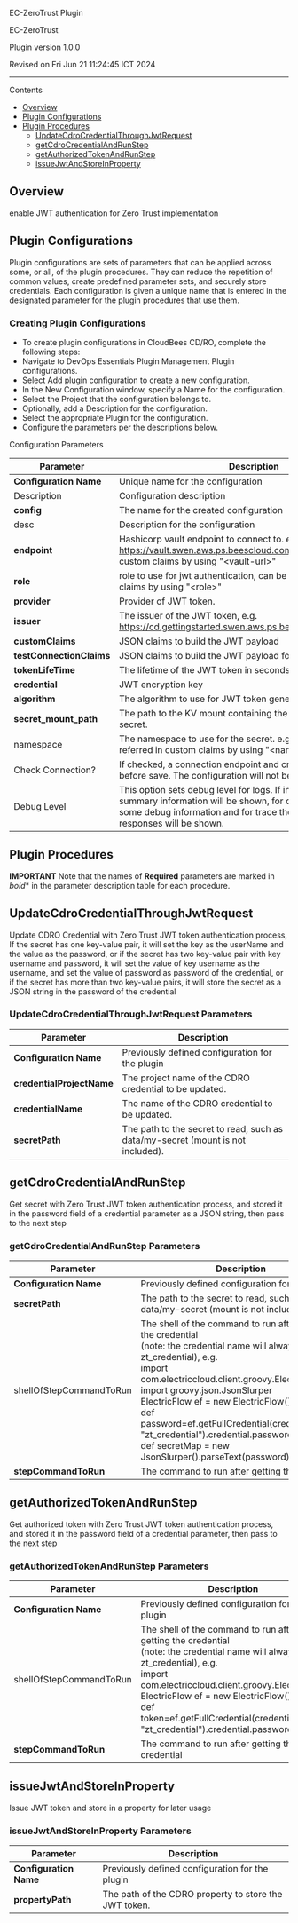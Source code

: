 EC-ZeroTrust Plugin

EC-ZeroTrust



Plugin version 1.0.0

Revised on Fri Jun 21 11:24:45 ICT 2024


* * *


Contents



*   [Overview](#overview)
*   [Plugin Configurations](#plugin-configurations)
*   [Plugin Procedures](#plugin-procedures)
    *   [UpdateCdroCredentialThroughJwtRequest](#updatecdrocredentialthroughjwtrequest)
    *   [getCdroCredentialAndRunStep](#getcdrocredentialandrunstep)
    *   [getAuthorizedTokenAndRunStep](#getauthorizedtokenandrunstep)
    *   [issueJwtAndStoreInProperty](#issuejwtandstoreinproperty)

## Overview


enable JWT authentication for Zero Trust implementation




## Plugin Configurations

Plugin configurations are sets of parameters that can be applied across some, or all, of the plugin procedures. They can reduce the repetition of common values, create predefined parameter sets, and securely store credentials. Each configuration is given a unique name that is entered in the designated parameter for the plugin procedures that use them.

### Creating Plugin Configurations

*   To create plugin configurations in CloudBees CD/RO, complete the following steps:
*   Navigate to DevOps Essentials  Plugin Management  Plugin configurations.
*   Select Add plugin configuration to create a new configuration.
*   In the New Configuration window, specify a Name for the configuration.
*   Select the Project that the configuration belongs to.
*   Optionally, add a Description for the configuration.
*   Select the appropriate Plugin for the configuration.
*   Configure the parameters per the descriptions below.

Configuration Parameters

| Parameter | Description |
| --- | --- |
| **Configuration Name** | Unique name for the configuration |
| Description | Configuration description |
| **config** | The name for the created configuration |
| desc | Description for the configuration |
| **endpoint** | Hashicorp vault endpoint to connect to. e.g. https://vault.swen.aws.ps.beescloud.com, can be referred in custom claims by using "&lt;vault-url&gt;" |
| **role** | role to use for jwt authentication, can be referred in custom claims by using "&lt;role&gt;" |
| **provider** | Provider of JWT token. |
| **issuer** | The issuer of the JWT token, e.g. https://cd.gettingstarted.swen.aws.ps.beescloud.com/myProject |
| **customClaims** | JSON claims to build the JWT payload |
| **testConnectionClaims** | JSON claims to build the JWT payload for test connection |
| **tokenLifeTime** | The lifetime of the JWT token in seconds |
| **credential** | JWT encryption key |
| **algorithm** | The algorithm to use for JWT token generation |
| **secret_mount_path** | The path to the KV mount containing the secret to read, such as secret. |
| namespace | The namespace to use for the secret. e.g. ns1/ns2, can be referred in custom claims by using "&lt;namespace&gt;" |
| Check Connection? | If checked, a connection endpoint and credentials will be tested before save. The configuration will not be saved if the test fails. |
| Debug Level | This option sets debug level for logs. If info is selected, only summary information will be shown, for debug, there will be some debug information and for trace the whole requests and responses will be shown. |

## Plugin Procedures

**IMPORTANT** Note that the names of **Required** parameters are marked in *bold** in the parameter description table for each procedure.




## UpdateCdroCredentialThroughJwtRequest

Update CDRO Credential with Zero Trust JWT token authentication process, If the secret has one key-value pair, it will set the key as the userName and the value as the password, or if the secret has two key-value pair with key username and password, it will set the value of key username as the username, and set the value of password as password of the credential, or if the secret has more than two key-value pairs, it will store the secret as a JSON string in the password of the credential

### UpdateCdroCredentialThroughJwtRequest Parameters

| Parameter | Description |
| --- | --- |
| **Configuration Name** | Previously defined configuration for the plugin |
| **credentialProjectName** | The project name of the CDRO credential to be updated. |
| **credentialName** | The name of the CDRO credential to be updated. |
| **secretPath** | The path to the secret to read, such as data/my-secret (mount is not included). |



## getCdroCredentialAndRunStep

Get secret with Zero Trust JWT token authentication process, and stored it in the password field of a credential parameter as a JSON string, then pass to the next step

### getCdroCredentialAndRunStep Parameters

| Parameter | Description |
| --- | --- |
| **Configuration Name** | Previously defined configuration for the plugin |
| **secretPath** | The path to the secret to read, such as data/my-secret (mount is not included). |
| shellOfStepCommandToRun | The shell of the command to run after getting the credential<br>(note: the credential name will always be zt_credential), e.g. <br>import com.electriccloud.client.groovy.ElectricFlow<br>import groovy.json.JsonSlurper<br>ElectricFlow ef = new ElectricFlow()<br>def password=ef.getFullCredential(credentialName: "zt_credential").credential.password<br>def secretMap = new JsonSlurper().parseText(password)<br> |
| **stepCommandToRun** | The command to run after getting the credential |



## getAuthorizedTokenAndRunStep

Get authorized token with Zero Trust JWT token authentication process, and stored it in the password field of a credential parameter, then pass to the next step

### getAuthorizedTokenAndRunStep Parameters

| Parameter | Description |
| --- | --- |
| **Configuration Name** | Previously defined configuration for the plugin |
| shellOfStepCommandToRun | The shell of the command to run after getting the credential<br>(note: the credential name will always be zt_credential), e.g. <br>import com.electriccloud.client.groovy.ElectricFlow<br>ElectricFlow ef = new ElectricFlow()<br>def token=ef.getFullCredential(credentialName: "zt_credential").credential.password<br> |
| **stepCommandToRun** | The command to run after getting the credential |



## issueJwtAndStoreInProperty

Issue JWT token and store in a property for later usage

### issueJwtAndStoreInProperty Parameters

| Parameter | Description |
| --- | --- |
| **Configuration Name** | Previously defined configuration for the plugin |
| **propertyPath** | The path of the CDRO property to store the JWT token. |

